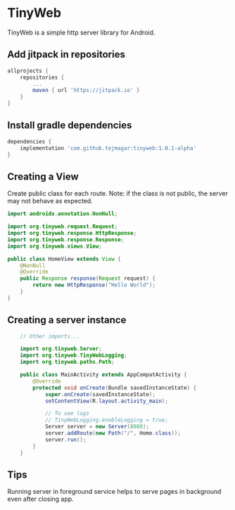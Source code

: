 # TinyWeb

TinyWeb is a simple http server library for Android.

## Add jitpack in repositories

```gradle
allprojects {
	repositories {
		...
		maven { url 'https://jitpack.io' }
	}
}

```

## Install gradle dependencies

```gradle
dependencies {
    implementation 'com.github.tejmagar:tinyweb:1.0.1-alpha'
}
```

## Creating a View

Create public class for each route.
Note: if the class is not public, the server may not behave as expected.

```java        
import androidx.annotation.NonNull;

import org.tinyweb.request.Request;
import org.tinyweb.response.HttpResponse;
import org.tinyweb.response.Response;
import org.tinyweb.views.View;

public class HomeView extends View {
    @NonNull
    @Override
    public Response response(Request request) {
        return new HttpResponse("Hello World");
    }
}
```

## Creating a server instance
```java
    // Other imports...

    import org.tinyweb.Server;
    import org.tinyweb.TinyWebLogging;
    import org.tinyweb.paths.Path;

    public class MainActivity extends AppCompatActivity {
        @Override
        protected void onCreate(Bundle savedInstanceState) {
            super.onCreate(savedInstanceState);
            setContentView(R.layout.activity_main);

            // To see logs
            // TinyWebLogging.enableLogging = true;
            Server server = new Server(8080);
            server.addRoute(new Path("/", Home.class));
            server.run();
        }
    }
```

## Tips
Running server in foreground service helps to serve pages in background even after closing app.
